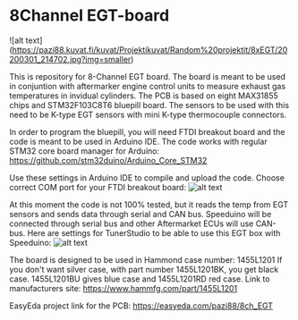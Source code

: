 # 8Channel EGT-board
![alt text] (https://pazi88.kuvat.fi/kuvat/Projektikuvat/Random%20projektit/8xEGT/20200301_214702.jpg?img=smaller)

This is repository for 8-Channel EGT board. The board is meant to be used in conjuntion with aftermarker engine control units to 
measure exhaust gas temperatures in invidual cylinders. The PCB is based on eight MAX31855 chips and STM32F103C8T6 bluepill board.
The sensors to be used with this need to be K-type EGT sensors with mini K-type thermocouple connectors.

In order to program the bluepill, you will need FTDI breakout board and the code is meant to be used in Arduino IDE. The code works
with regular STM32 core board manager for Arduino: https://github.com/stm32duino/Arduino_Core_STM32

Use these settings in Arduino IDE to compile and upload the code. Choose correct COM port for your FTDI breakout board:
![alt text](https://raw.githubusercontent.com/pazi88/8Ch-EGT/master/Arduino%20IDE%20settings.png)

At this moment the code is not 100% tested, but it reads the temp from EGT sensors and sends data through serial and CAN bus.
Speeduino will be connected through serial bus and other Aftermarket ECUs will use CAN-bus.
Here are settings for TunerStudio to be able to use this EGT box with Speeduino:
![alt text](https://raw.githubusercontent.com/pazi88/8Ch-EGT/master/Speeduino_settings.png)

The board is designed to be used in Hammond case number: 1455L1201 If you don't want silver case, with part number 1455L1201BK, you
get black case. 1455L1201BU gives blue case and 1455L1201RD red case. Link to manufacturers site: https://www.hammfg.com/part/1455L1201

EasyEda project link for the PCB: https://easyeda.com/pazi88/8ch_EGT
